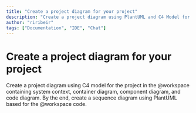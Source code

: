 ```yaml
---
title: "Create a project diagram for your project"
description: "Create a project diagram using PlantUML and C4 Model for your project based in your codebase"
author: "riribeir"
tags: ["Documentation", "IDE", "Chat"]
---
```


# Create a project diagram for your project

Create a project diagram using C4 model for the project in the @workspace containing system context, container diagram, component diagram, and code diagram. By the end, create a sequence diagram using PlantUML based for the @workspace code.
